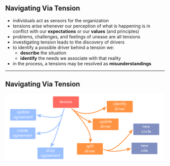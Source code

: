## Navigating Via Tension
  
* individuals act as sensors for the organization
* tensions arise whenever our perception of what is happening is in conflict with our **expectations** or our **values** (and principles)
* problems, challenges, and feelings of unease are all tensions
* investigating tension leads to the discovery of drivers
* to identify a possible driver behind a tension we:
    * **describe** the situation
    * **identify** the needs we associate with that reality 
* in the process, a tensions may be resolved as **misunderstandings**

---

## Navigating Via Tension


![inline,fit](img/tension-driver-domain/navigate-via-tensions.png)

